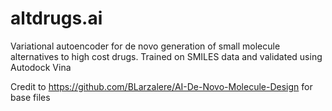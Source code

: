 # altdrugs.ai
Variational autoencoder for de novo generation of small molecule alternatives to high cost drugs. Trained on SMILES data and validated using Autodock Vina

Credit to https://github.com/BLarzalere/AI-De-Novo-Molecule-Design for base files
